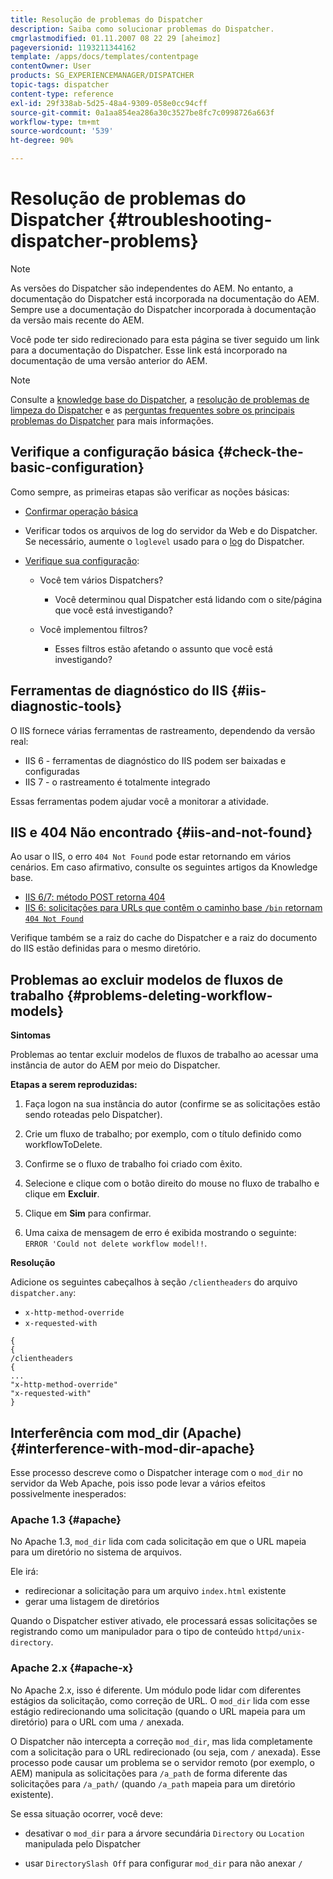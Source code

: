```yaml
---
title: Resolução de problemas do Dispatcher
description: Saiba como solucionar problemas do Dispatcher.
cmgrlastmodified: 01.11.2007 08 22 29 [aheimoz]
pageversionid: 1193211344162
template: /apps/docs/templates/contentpage
contentOwner: User
products: SG_EXPERIENCEMANAGER/DISPATCHER
topic-tags: dispatcher
content-type: reference
exl-id: 29f338ab-5d25-48a4-9309-058e0cc94cff
source-git-commit: 0a1aa854ea286a30c3527be8fc7c0998726a663f
workflow-type: tm+mt
source-wordcount: '539'
ht-degree: 90%

---
```


# Resolução de problemas do Dispatcher {#troubleshooting-dispatcher-problems}

>[!NOTE]
>
>As versões do Dispatcher são independentes do AEM. No entanto, a documentação do Dispatcher está incorporada na documentação do AEM. Sempre use a documentação do Dispatcher incorporada à documentação da versão mais recente do AEM.
>
>Você pode ter sido redirecionado para esta página se tiver seguido um link para a documentação do Dispatcher. Esse link está incorporado na documentação de uma versão anterior do AEM.

>[!NOTE]
>
>Consulte a [knowledge base do Dispatcher](https://helpx.adobe.com/br/experience-manager/kb/index/dispatcher.html), a [resolução de problemas de limpeza do Dispatcher](https://experienceleague.adobe.com/search.html?lang=pt-BR#q=troubleshooting%20dispatcher%20flushing%20issues&amp;sort=relevancy&amp;f:el_product=[Experience%20Manager]) e as [perguntas frequentes sobre os principais problemas do Dispatcher](dispatcher-faq.md) para mais informações.

## Verifique a configuração básica {#check-the-basic-configuration}

Como sempre, as primeiras etapas são verificar as noções básicas:

* [Confirmar operação básica](/help/using/dispatcher-configuration.md#confirming-basic-operation)
* Verificar todos os arquivos de log do servidor da Web e do Dispatcher. Se necessário, aumente o `loglevel` usado para o [log](/help/using/dispatcher-configuration.md#logging) do Dispatcher.

* [Verifique sua configuração](/help/using/dispatcher-configuration.md):

   * Você tem vários Dispatchers?

      * Você determinou qual Dispatcher está lidando com o site/página que você está investigando?

   * Você implementou filtros?

      * Esses filtros estão afetando o assunto que você está investigando?

## Ferramentas de diagnóstico do IIS {#iis-diagnostic-tools}

O IIS fornece várias ferramentas de rastreamento, dependendo da versão real:

* IIS 6 - ferramentas de diagnóstico do IIS podem ser baixadas e configuradas
* IIS 7 - o rastreamento é totalmente integrado

Essas ferramentas podem ajudar você a monitorar a atividade.

## IIS e 404 Não encontrado {#iis-and-not-found}

Ao usar o IIS, o erro `404 Not Found` pode estar retornando em vários cenários. Em caso afirmativo, consulte os seguintes artigos da Knowledge base.

* [IIS 6/7: método POST retorna 404](https://helpx.adobe.com/br/experience-manager/kb/IIS6IsapiFilters.html)
* [IIS 6: solicitações para URLs que contêm o caminho base `/bin` retornam `404 Not Found`](https://helpx.adobe.com/br/experience-manager/kb/RequestsToBinDirectoryFailInIIS6.html)

Verifique também se a raiz do cache do Dispatcher e a raiz do documento do IIS estão definidas para o mesmo diretório.

## Problemas ao excluir modelos de fluxos de trabalho {#problems-deleting-workflow-models}

**Sintomas**

Problemas ao tentar excluir modelos de fluxos de trabalho ao acessar uma instância de autor do AEM por meio do Dispatcher.

**Etapas a serem reproduzidas:**

1. Faça logon na sua instância do autor (confirme se as solicitações estão sendo roteadas pelo Dispatcher).
1. Crie um fluxo de trabalho; por exemplo, com o título definido como workflowToDelete.
1. Confirme se o fluxo de trabalho foi criado com êxito.
1. Selecione e clique com o botão direito do mouse no fluxo de trabalho e clique em **Excluir**.

1. Clique em **Sim** para confirmar.
1. Uma caixa de mensagem de erro é exibida mostrando o seguinte:\
   `ERROR 'Could not delete workflow model!!`.

**Resolução**

Adicione os seguintes cabeçalhos à seção `/clientheaders` do arquivo `dispatcher.any`:

* `x-http-method-override`
* `x-requested-with`

```
{  
{  
/clientheaders  
{  
...  
"x-http-method-override"  
"x-requested-with"  
}
```

## Interferência com mod_dir (Apache) {#interference-with-mod-dir-apache}

Esse processo descreve como o Dispatcher interage com o `mod_dir` no servidor da Web Apache, pois isso pode levar a vários efeitos possivelmente inesperados:

### Apache 1.3 {#apache}

No Apache 1.3, `mod_dir` lida com cada solicitação em que o URL mapeia para um diretório no sistema de arquivos.

Ele irá:

* redirecionar a solicitação para um arquivo `index.html` existente
* gerar uma listagem de diretórios

Quando o Dispatcher estiver ativado, ele processará essas solicitações se registrando como um manipulador para o tipo de conteúdo `httpd/unix-directory`.

### Apache 2.x {#apache-x}

No Apache 2.x, isso é diferente. Um módulo pode lidar com diferentes estágios da solicitação, como correção de URL. O `mod_dir` lida com esse estágio redirecionando uma solicitação (quando o URL mapeia para um diretório) para o URL com uma `/` anexada.

O Dispatcher não intercepta a correção `mod_dir`, mas lida completamente com a solicitação para o URL redirecionado (ou seja, com `/` anexada). Esse processo pode causar um problema se o servidor remoto (por exemplo, o AEM) manipula as solicitações para `/a_path` de forma diferente das solicitações para `/a_path/` (quando `/a_path` mapeia para um diretório existente).

Se essa situação ocorrer, você deve:

* desativar o `mod_dir` para a árvore secundária `Directory` ou `Location` manipulada pelo Dispatcher

* usar `DirectorySlash Off` para configurar `mod_dir` para não anexar `/`
